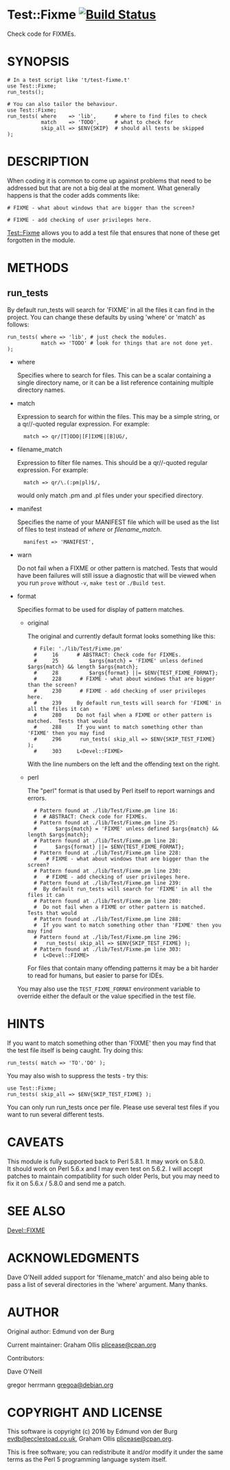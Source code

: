 # Test::Fixme [![Build Status](https://secure.travis-ci.org/plicease/Test-Fixme.png)](http://travis-ci.org/plicease/Test-Fixme)

Check code for FIXMEs.

# SYNOPSIS

    # In a test script like 't/test-fixme.t'
    use Test::Fixme;
    run_tests();
    
    # You can also tailor the behaviour.
    use Test::Fixme;
    run_tests( where    => 'lib',      # where to find files to check
               match    => 'TODO',     # what to check for
               skip_all => $ENV{SKIP}  # should all tests be skipped
    );

# DESCRIPTION

When coding it is common to come up against problems that need to be
addressed but that are not a big deal at the moment. What generally
happens is that the coder adds comments like:

    # FIXME - what about windows that are bigger than the screen?

    # FIXME - add checking of user privileges here.

[Test::Fixme](https://metacpan.org/pod/Test::Fixme) allows you to add a test file that ensures that none of
these get forgotten in the module.

# METHODS

## run\_tests

By default run\_tests will search for 'FIXME' in all the files it can
find in the project. You can change these defaults by using 'where' or
'match' as follows:

    run_tests( where => 'lib', # just check the modules.
               match => 'TODO' # look for things that are not done yet.
    );

- where

    Specifies where to search for files.  This can be a scalar containing a
    single directory name, or it can be a list reference containing multiple
    directory names.

- match

    Expression to search for within the files.  This may be a simple
    string, or a qr//-quoted regular expression.  For example:

        match => qr/[T]ODO|[F]IXME|[B]UG/,

- filename\_match

    Expression to filter file names.  This should be a qr//-quoted regular
    expression.  For example:

        match => qr/\.(:pm|pl)$/,

    would only match .pm and .pl files under your specified directory.

- manifest

    Specifies the name of your MANIFEST file which will be used as the list
    of files to test instead of _where_ or _filename\_match_.

        manifest => 'MANIFEST',

- warn

    Do not fail when a FIXME or other pattern is matched.  Tests that would
    have been failures will still issue a diagnostic that will be viewed
    when you run `prove` without `-v`, `make test` or `./Build test`.

- format

    Specifies format to be used for display of pattern matches.

    - original

        The original and currently default format looks something like this:

            # File: './lib/Test/Fixme.pm'
            #     16      # ABSTRACT: Check code for FIXMEs.
            #     25          $args{match} = 'FIXME' unless defined $args{match} && length $args{match};
            #     28          $args{format} ||= $ENV{TEST_FIXME_FORMAT};
            #     228      # FIXME - what about windows that are bigger than the screen?
            #     230      # FIXME - add checking of user privileges here.
            #     239     By default run_tests will search for 'FIXME' in all the files it can
            #     280     Do not fail when a FIXME or other pattern is matched.  Tests that would
            #     288     If you want to match something other than 'FIXME' then you may find
            #     296      run_tests( skip_all => $ENV{SKIP_TEST_FIXME} );
            #     303     L<Devel::FIXME>

        With the line numbers on the left and the offending text on the right.

    - perl

        The "perl" format is that used by Perl itself to report warnings and errors.

            # Pattern found at ./lib/Test/Fixme.pm line 16:
            #  # ABSTRACT: Check code for FIXMEs.
            # Pattern found at ./lib/Test/Fixme.pm line 25:
            #      $args{match} = 'FIXME' unless defined $args{match} && length $args{match};
            # Pattern found at ./lib/Test/Fixme.pm line 28:
            #      $args{format} ||= $ENV{TEST_FIXME_FORMAT};
            # Pattern found at ./lib/Test/Fixme.pm line 228:
            #   # FIXME - what about windows that are bigger than the screen?
            # Pattern found at ./lib/Test/Fixme.pm line 230:
            #   # FIXME - add checking of user privileges here.
            # Pattern found at ./lib/Test/Fixme.pm line 239:
            #  By default run_tests will search for 'FIXME' in all the files it can
            # Pattern found at ./lib/Test/Fixme.pm line 280:
            #  Do not fail when a FIXME or other pattern is matched.  Tests that would
            # Pattern found at ./lib/Test/Fixme.pm line 288:
            #  If you want to match something other than 'FIXME' then you may find
            # Pattern found at ./lib/Test/Fixme.pm line 296:
            #   run_tests( skip_all => $ENV{SKIP_TEST_FIXME} );
            # Pattern found at ./lib/Test/Fixme.pm line 303:
            #  L<Devel::FIXME>

        For files that contain many offending patterns it may be a bit harder to read for
        humans, but easier to parse for IDEs.

    You may also use the `TEST_FIXME_FORMAT` environment variable to override either
    the default or the value specified in the test file.

# HINTS

If you want to match something other than 'FIXME' then you may find
that the test file itself is being caught. Try doing this:

    run_tests( match => 'TO'.'DO' );

You may also wish to suppress the tests - try this:

    use Test::Fixme;
    run_tests( skip_all => $ENV{SKIP_TEST_FIXME} );

You can only run run\_tests once per file. Please use several test
files if you want to run several different tests.

# CAVEATS

This module is fully supported back to Perl 5.8.1.  It may work on 5.8.0.  
It should work on Perl 5.6.x and I may even test on 5.6.2.  I will accept
patches to maintain compatibility for such older Perls, but you may
need to fix it on 5.6.x / 5.8.0 and send me a patch.

# SEE ALSO

[Devel::FIXME](https://metacpan.org/pod/Devel::FIXME)

# ACKNOWLEDGMENTS

Dave O'Neill added support for 'filename\_match' and also being able to pass a
list of several directories in the 'where' argument. Many thanks.

# AUTHOR

Original author: Edmund von der Burg

Current maintainer: Graham Ollis <plicease@cpan.org>

Contributors:

Dave O'Neill

gregor herrmann <gregoa@debian.org>

# COPYRIGHT AND LICENSE

This software is copyright (c) 2016 by Edmund von der Burg <evdb@ecclestoad.co.uk>, Graham Ollis <plicease@cpan.org>.

This is free software; you can redistribute it and/or modify it under
the same terms as the Perl 5 programming language system itself.
